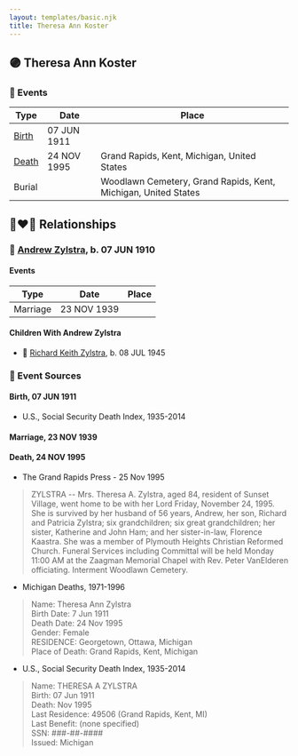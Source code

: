 ```yaml
---
layout: templates/basic.njk
title: Theresa Ann Koster
---
```

## 🟣 Theresa Ann Koster

### 📆 Events

Type | Date | Place
------ | ------ | ------
[Birth](#event-2f9fc72d-5e90-40ac-a709-256cf90f5a6c) | 07 JUN 1911 |
[Death](#event-6ce42286-555d-4114-a469-6812aeb5db12) | 24 NOV 1995 | Grand Rapids, Kent, Michigan, United States
Burial |  | Woodlawn Cemetery, Grand Rapids, Kent, Michigan, United States

## 👩‍❤️‍👨 Relationships

### 🔵 [Andrew Zylstra](/people/4/44051626), b. 07 JUN 1910

#### Events

Type | Date | Place
------ | ------ | ------
Marriage | 23 NOV 1939 |
#### Children With Andrew Zylstra
* 🔵 [Richard Keith Zylstra](/people/8/82104984), b. 08 JUL 1945
### 📰 Event Sources

#### <a id="event-2f9fc72d-5e90-40ac-a709-256cf90f5a6c"></a> Birth, 07 JUN 1911
* U.S., Social Security Death Index, 1935-2014

#### <a id="event-dc11921f-01ad-4b03-9ab5-ec085912654e"></a> Marriage, 23 NOV 1939

#### <a id="event-6ce42286-555d-4114-a469-6812aeb5db12"></a> Death, 24 NOV 1995
* The Grand Rapids Press  - 25 Nov 1995
>   
  > ZYLSTRA -- Mrs. Theresa A. Zylstra, aged 84, resident of Sunset Village, went home to be with her Lord Friday, November 24, 1995. She is survived by her husband of 56 years, Andrew, her son, Richard and Patricia Zylstra; six grandchildren; six great grandchildren; her sister, Katherine and John Ham; and her sister-in-law, Florence Kaastra. She was a member of Plymouth Heights Christian Reformed Church. Funeral Services including Committal will be held Monday 11:00 AM at the Zaagman Memorial Chapel with Rev. Peter VanElderen officiating. Interment Woodlawn Cemetery.
* Michigan Deaths, 1971-1996
>   
  > Name: Theresa Ann Zylstra  
  > Birth Date: 7 Jun 1911  
  > Death Date: 24 Nov 1995  
  > Gender: Female  
  > RESIDENCE: Georgetown, Ottawa, Michigan  
  > Place of Death: Grand Rapids, Kent, Michigan
* U.S., Social Security Death Index, 1935-2014
>   
  > Name: THERESA A ZYLSTRA  
  > Birth: 07 Jun 1911  
  > Death: Nov 1995  
  > Last Residence: 49506 (Grand Rapids, Kent, MI)  
  > Last Benefit: (none specified)  
  > SSN: ###-##-####  
  > Issued: Michigan
